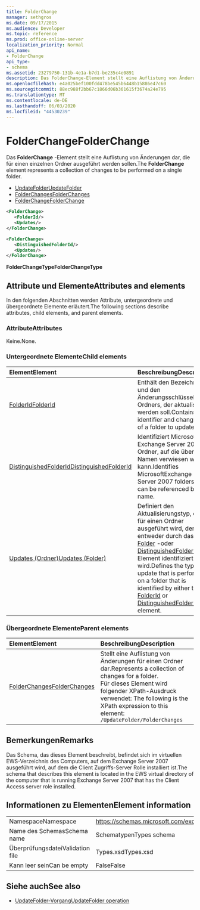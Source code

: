```yaml
---
title: FolderChange
manager: sethgros
ms.date: 09/17/2015
ms.audience: Developer
ms.topic: reference
ms.prod: office-online-server
localization_priority: Normal
api_name:
- FolderChange
api_type:
- schema
ms.assetid: 23279750-131b-4e1a-b7d1-be235c4e0891
description: Das FolderChange-Element stellt eine Auflistung von Änderungen dar, die für einen einzelnen Ordner ausgeführt werden sollen.
ms.openlocfilehash: e4a025bef100fdd478be545b6448b15886e47c60
ms.sourcegitcommit: 88ec988f2bb67c1866d06b361615f3674a24e795
ms.translationtype: MT
ms.contentlocale: de-DE
ms.lasthandoff: 06/03/2020
ms.locfileid: "44530239"
---
```

# <a name="folderchange"></a><span data-ttu-id="0cc60-103">FolderChange</span><span class="sxs-lookup"><span data-stu-id="0cc60-103">FolderChange</span></span>

<span data-ttu-id="0cc60-104">Das **FolderChange** -Element stellt eine Auflistung von Änderungen dar, die für einen einzelnen Ordner ausgeführt werden sollen.</span><span class="sxs-lookup"><span data-stu-id="0cc60-104">The **FolderChange** element represents a collection of changes to be performed on a single folder.</span></span> 
  
- [<span data-ttu-id="0cc60-105">UpdateFolder</span><span class="sxs-lookup"><span data-stu-id="0cc60-105">UpdateFolder</span></span>](updatefolder.md) 
- [<span data-ttu-id="0cc60-106">FolderChanges</span><span class="sxs-lookup"><span data-stu-id="0cc60-106">FolderChanges</span></span>](folderchanges.md) 
- [<span data-ttu-id="0cc60-107">FolderChange</span><span class="sxs-lookup"><span data-stu-id="0cc60-107">FolderChange</span></span>](folderchange.md)
  
```xml
<FolderChange>
   <FolderId/>
   <Updates/>
</FolderChange>
```

```xml
<FolderChange>
   <DistinguishedFolderId/>
   <Updates/>
</FolderChange>
```

<span data-ttu-id="0cc60-108">**FolderChangeType**</span><span class="sxs-lookup"><span data-stu-id="0cc60-108">**FolderChangeType**</span></span>

## <a name="attributes-and-elements"></a><span data-ttu-id="0cc60-109">Attribute und Elemente</span><span class="sxs-lookup"><span data-stu-id="0cc60-109">Attributes and elements</span></span>

<span data-ttu-id="0cc60-110">In den folgenden Abschnitten werden Attribute, untergeordnete und übergeordnete Elemente erläutert.</span><span class="sxs-lookup"><span data-stu-id="0cc60-110">The following sections describe attributes, child elements, and parent elements.</span></span>
  
### <a name="attributes"></a><span data-ttu-id="0cc60-111">Attribute</span><span class="sxs-lookup"><span data-stu-id="0cc60-111">Attributes</span></span>

<span data-ttu-id="0cc60-112">Keine.</span><span class="sxs-lookup"><span data-stu-id="0cc60-112">None.</span></span>
  
### <a name="child-elements"></a><span data-ttu-id="0cc60-113">Untergeordnete Elemente</span><span class="sxs-lookup"><span data-stu-id="0cc60-113">Child elements</span></span>

|<span data-ttu-id="0cc60-114">**Element**</span><span class="sxs-lookup"><span data-stu-id="0cc60-114">**Element**</span></span>|<span data-ttu-id="0cc60-115">**Beschreibung**</span><span class="sxs-lookup"><span data-stu-id="0cc60-115">**Description**</span></span>|
|:-----|:-----|
|[<span data-ttu-id="0cc60-116">FolderId</span><span class="sxs-lookup"><span data-stu-id="0cc60-116">FolderId</span></span>](folderid.md) <br/> |<span data-ttu-id="0cc60-117">Enthält den Bezeichner und den Änderungsschlüssel eines Ordners, der aktualisiert werden soll.</span><span class="sxs-lookup"><span data-stu-id="0cc60-117">Contains the identifier and change key of a folder to update.</span></span>  <br/> |
|[<span data-ttu-id="0cc60-118">DistinguishedFolderId</span><span class="sxs-lookup"><span data-stu-id="0cc60-118">DistinguishedFolderId</span></span>](distinguishedfolderid.md) <br/> |<span data-ttu-id="0cc60-119">Identifiziert Microsoft Exchange Server 2007-Ordner, auf die über den Namen verwiesen werden kann.</span><span class="sxs-lookup"><span data-stu-id="0cc60-119">Identifies MicrosoftExchange Server 2007 folders that can be referenced by name.</span></span>  <br/> |
|[<span data-ttu-id="0cc60-120">Updates (Ordner)</span><span class="sxs-lookup"><span data-stu-id="0cc60-120">Updates (Folder)</span></span>](updates-folder.md) <br/> |<span data-ttu-id="0cc60-121">Definiert den Aktualisierungstyp, der für einen Ordner ausgeführt wird, der entweder durch das [Folder](folderid.md) -oder [DistinguishedFolderId](distinguishedfolderid.md) -Element identifiziert wird.</span><span class="sxs-lookup"><span data-stu-id="0cc60-121">Defines the type of update that is performed on a folder that is identified by either the [FolderId](folderid.md) or [DistinguishedFolderId](distinguishedfolderid.md) element.</span></span>  <br/> |
   
### <a name="parent-elements"></a><span data-ttu-id="0cc60-122">Übergeordnete Elemente</span><span class="sxs-lookup"><span data-stu-id="0cc60-122">Parent elements</span></span>

|<span data-ttu-id="0cc60-123">**Element**</span><span class="sxs-lookup"><span data-stu-id="0cc60-123">**Element**</span></span>|<span data-ttu-id="0cc60-124">**Beschreibung**</span><span class="sxs-lookup"><span data-stu-id="0cc60-124">**Description**</span></span>|
|:-----|:-----|
|[<span data-ttu-id="0cc60-125">FolderChanges</span><span class="sxs-lookup"><span data-stu-id="0cc60-125">FolderChanges</span></span>](folderchanges.md) <br/> |<span data-ttu-id="0cc60-126">Stellt eine Auflistung von Änderungen für einen Ordner dar.</span><span class="sxs-lookup"><span data-stu-id="0cc60-126">Represents a collection of changes for a folder.</span></span>  <br/> <span data-ttu-id="0cc60-127">Für dieses Element wird folgender XPath-Ausdruck verwendet: </span><span class="sxs-lookup"><span data-stu-id="0cc60-127">The following is the XPath expression to this element:</span></span>  <br/>  `/UpdateFolder/FolderChanges` <br/> |
   
## <a name="remarks"></a><span data-ttu-id="0cc60-128">Bemerkungen</span><span class="sxs-lookup"><span data-stu-id="0cc60-128">Remarks</span></span>

<span data-ttu-id="0cc60-129">Das Schema, das dieses Element beschreibt, befindet sich im virtuellen EWS-Verzeichnis des Computers, auf dem Exchange Server 2007 ausgeführt wird, auf dem die Client Zugriffs-Server Rolle installiert ist.</span><span class="sxs-lookup"><span data-stu-id="0cc60-129">The schema that describes this element is located in the EWS virtual directory of the computer that is running Exchange Server 2007 that has the Client Access server role installed.</span></span>
  
## <a name="element-information"></a><span data-ttu-id="0cc60-130">Informationen zu Elementen</span><span class="sxs-lookup"><span data-stu-id="0cc60-130">Element information</span></span>

|||
|:-----|:-----|
|<span data-ttu-id="0cc60-131">Namespace</span><span class="sxs-lookup"><span data-stu-id="0cc60-131">Namespace</span></span>  <br/> |https://schemas.microsoft.com/exchange/services/2006/types  <br/> |
|<span data-ttu-id="0cc60-132">Name des Schemas</span><span class="sxs-lookup"><span data-stu-id="0cc60-132">Schema name</span></span>  <br/> |<span data-ttu-id="0cc60-133">Schematypen</span><span class="sxs-lookup"><span data-stu-id="0cc60-133">Types schema</span></span>  <br/> |
|<span data-ttu-id="0cc60-134">Überprüfungsdatei</span><span class="sxs-lookup"><span data-stu-id="0cc60-134">Validation file</span></span>  <br/> |<span data-ttu-id="0cc60-135">Types.xsd</span><span class="sxs-lookup"><span data-stu-id="0cc60-135">Types.xsd</span></span>  <br/> |
|<span data-ttu-id="0cc60-136">Kann leer sein</span><span class="sxs-lookup"><span data-stu-id="0cc60-136">Can be empty</span></span>  <br/> |<span data-ttu-id="0cc60-137">False</span><span class="sxs-lookup"><span data-stu-id="0cc60-137">False</span></span>  <br/> |
   
## <a name="see-also"></a><span data-ttu-id="0cc60-138">Siehe auch</span><span class="sxs-lookup"><span data-stu-id="0cc60-138">See also</span></span>

- [<span data-ttu-id="0cc60-139">UpdateFolder-Vorgang</span><span class="sxs-lookup"><span data-stu-id="0cc60-139">UpdateFolder operation</span></span>](updatefolder-operation.md)

